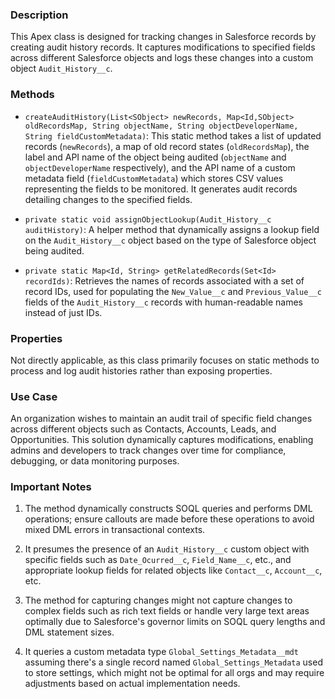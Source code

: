 ### Description
This Apex class is designed for tracking changes in Salesforce records by creating audit history records. It captures modifications to specified fields across different Salesforce objects and logs these changes into a custom object `Audit_History__c`.

### Methods

- `createAuditHistory(List<SObject> newRecords, Map<Id,SObject> oldRecordsMap, String objectName, String objectDeveloperName, String fieldCustomMetadata)`: This static method takes a list of updated records (`newRecords`), a map of old record states (`oldRecordsMap`), the label and API name of the object being audited (`objectName` and `objectDeveloperName` respectively), and the API name of a custom metadata field (`fieldCustomMetadata`) which stores CSV values representing the fields to be monitored. It generates audit records detailing changes to the specified fields.

- `private static void assignObjectLookup(Audit_History__c auditHistory)`: A helper method that dynamically assigns a lookup field on the `Audit_History__c` object based on the type of Salesforce object being audited.

- `private static Map<Id, String> getRelatedRecords(Set<Id> recordIds)`: Retrieves the names of records associated with a set of record IDs, used for populating the `New_Value__c` and `Previous_Value__c` fields of the `Audit_History__c` records with human-readable names instead of just IDs.

### Properties
Not directly applicable, as this class primarily focuses on static methods to process and log audit histories rather than exposing properties.

### Use Case
An organization wishes to maintain an audit trail of specific field changes across different objects such as Contacts, Accounts, Leads, and Opportunities. This solution dynamically captures modifications, enabling admins and developers to track changes over time for compliance, debugging, or data monitoring purposes.

### Important Notes

1. The method dynamically constructs SOQL queries and performs DML operations; ensure callouts are made before these operations to avoid mixed DML errors in transactional contexts.

2. It presumes the presence of an `Audit_History__c` custom object with specific fields such as `Date_Ocurred__c`, `Field_Name__c`, etc., and appropriate lookup fields for related objects like `Contact__c`, `Account__c`, etc.

3. The method for capturing changes might not capture changes to complex fields such as rich text fields or handle very large text areas optimally due to Salesforce's governor limits on SOQL query lengths and DML statement sizes.

4. It queries a custom metadata type `Global_Settings_Metadata__mdt` assuming there's a single record named `Global_Settings_Metadata` used to store settings, which might not be optimal for all orgs and may require adjustments based on actual implementation needs.